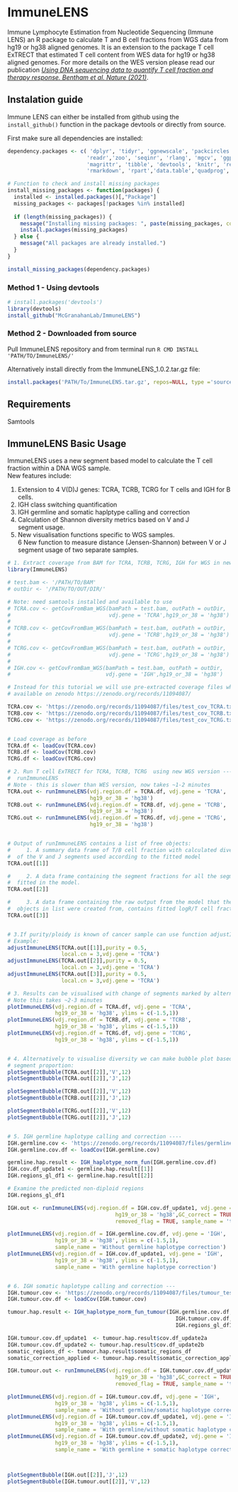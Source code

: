 
# ImmuneLENS

Immune Lymphocyte Estimation from Nucleotide Sequencing (Immune LENS) an R package to calculate T and B cell fractions from WGS data from hg19 or hg38 aligned genomes. It is an extension to the package T cell ExTRECT that estimated T cell content from  WES data for hg19 or hg38 aligned genomes. For more details on the WES version please read our publication [*Using DNA sequencing data to quantify T cell fraction and therapy response. Bentham et al. Nature (2021)*](https://www.nature.com/articles/s41586-021-03894-5).

## Instalation guide

Immune LENS can either be installed from github using the `install_github()` function in the package devtools or directly from source.

First make sure all dependencies are installed:
```r
dependency.packages <- c( 'dplyr', 'tidyr', 'ggnewscale', 'packcircles',
                         'readr','zoo', 'seqinr', 'rlang', 'mgcv', 'ggplot2',
                         'magrittr', 'tibble', 'devtools', 'knitr', 'restriktor',
                         'rmarkdown', 'rpart','data.table','quadprog','lavaan','ggpubr')

# Function to check and install missing packages
install_missing_packages <- function(packages) {
  installed <- installed.packages()[,"Package"]
  missing_packages <- packages[!packages %in% installed]
  
  if (length(missing_packages)) {
    message("Installing missing packages: ", paste(missing_packages, collapse = ", "))
    install.packages(missing_packages)
  } else {
    message("All packages are already installed.")
  }
}

install_missing_packages(dependency.packages)
```

### Method 1 - Using devtools

```r
# install.packages('devtools')
library(devtools)
install_github("McGranahanLab/ImmuneLENS")

```

### Method 2 - Downloaded from source

Pull ImmuneLENS repository and from terminal run `R CMD INSTALL 'PATH/TO/ImmuneLENS/'` 

Alternatively install directly from the ImmuneLENS_1.0.2.tar.gz file:

```r
install.packages('PATH/To/ImmuneLENS.tar.gz', repos=NULL, type ='source')
```

## Requirements

Samtools 

## ImmuneLENS Basic Usage 

ImmuneLENS uses a new segment based model to calculate the T cell fraction within a DNA WGS sample.             
New features include:                                                   
1. Extension to 4 V(D)J genes: TCRA, TCRB, TCRG for T cells and  IGH for B cells.                                
2. IGH class switching quantification                                
3. IGH germline and somatic haplptype calling and correction         
4. Calculation of Shannon diversity metrics based on V and J        
segment usage.                                                        
5. New visualisation functions specific to WGS samples.               
6  New function to measure distance (Jensen-Shannon) between V or J   
segment usage of two separate samples.                                  


```r
# 1. Extract coverage from BAM for TCRA, TCRB, TCRG, IGH for WGS in new function ----
library(ImmuneLENS)

# test.bam <- '/PATH/TO/BAM'
# outDir <- '/PATH/TO/OUT/DIR/'

# Note: need samtools installed and available to use
# TCRA.cov <- getCovFromBam_WGS(bamPath = test.bam, outPath = outDir,
#                               vdj.gene = 'TCRA',hg19_or_38 = 'hg38')
# 
# TCRB.cov <- getCovFromBam_WGS(bamPath = test.bam, outPath = outDir,
#                               vdj.gene = 'TCRB',hg19_or_38 = 'hg38')
# 
# TCRG.cov <- getCovFromBam_WGS(bamPath = test.bam, outPath = outDir,
#                               vdj.gene = 'TCRG',hg19_or_38 = 'hg38')
# 
# IGH.cov <- getCovFromBam_WGS(bamPath = test.bam, outPath = outDir,
#                              vdj.gene = 'IGH',hg19_or_38 = 'hg38')

# Instead for this tutorial we will use pre-extracted coverage files which are
# available on zenodo https://zenodo.org/records/11094087/

TCRA.cov <- 'https://zenodo.org/records/11094087/files/test_cov_TCRA.txt'
TCRB.cov <- 'https://zenodo.org/records/11094087/files/test_cov_TCRB.txt'
TCRG.cov <- 'https://zenodo.org/records/11094087/files/test_cov_TCRG.txt'


# Load coverage as before
TCRA.df <- loadCov(TCRA.cov)
TCRB.df <- loadCov(TCRB.cov)
TCRG.df <- loadCov(TCRG.cov)

# 2. Run T cell ExTRECT for TCRA, TCRB, TCRG  using new WGS version ----
#  runImmuneLENS
# Note - this is slower than WES version, now takes ~1-2 minutes
TCRA.out <- runImmuneLENS(vdj.region.df = TCRA.df, vdj.gene = 'TCRA',
                          hg19_or_38 = 'hg38')
TCRB.out <- runImmuneLENS(vdj.region.df = TCRB.df, vdj.gene = 'TCRB',
                          hg19_or_38 = 'hg38')
TCRG.out <- runImmuneLENS(vdj.region.df = TCRG.df, vdj.gene = 'TCRG',
                          hg19_or_38 = 'hg38')


# Output of runImmuneLENS contains a list of free objects:
#     1. A summary data frame of T/B cell fraction with calculated diversity metrics
#  of the V and J segments used according to the fitted model
TCRA.out[[1]]

#     2. A data frame containing the segment fractions for all the segments
#  fitted in the model.
TCRA.out[[2]]

#     3. A data frame containing the raw output from the model that the first two
#  objects in list were created from, contains fitted logR/T cell fraction values
TCRA.out[[3]]


# 3.If purity/ploidy is known of cancer sample can use function adjustImmuneLENS() ----
# Example:
adjustImmuneLENS(TCRA.out[[1]],purity = 0.5,
                 local.cn = 3,vdj.gene = 'TCRA')
adjustImmuneLENS(TCRA.out[[2]],purity = 0.5,
                 local.cn = 3,vdj.gene = 'TCRA')
adjustImmuneLENS(TCRA.out[[3]],purity = 0.5,
                 local.cn = 3,vdj.gene = 'TCRA')

# 3. Results can be visualised with change of segments marked by alternating colours ----
# Note this takes ~2-3 minutes
plotImmuneLENS(vdj.region.df = TCRA.df, vdj.gene = 'TCRA',
               hg19_or_38 = 'hg38', ylims = c(-1.5,1))
plotImmuneLENS(vdj.region.df = TCRB.df, vdj.gene = 'TCRB',
               hg19_or_38 = 'hg38', ylims = c(-1.5,1))
plotImmuneLENS(vdj.region.df = TCRG.df, vdj.gene = 'TCRG',
               hg19_or_38 = 'hg38', ylims = c(-1.5,1))


# 4. Alternatively to visualise diversity we can make bubble plot based on the ----
# segment proportion:
plotSegmentBubble(TCRA.out[[2]],'V',12)
plotSegmentBubble(TCRA.out[[2]],'J',12)

plotSegmentBubble(TCRB.out[[2]],'V',12)
plotSegmentBubble(TCRB.out[[2]],'J',12)

plotSegmentBubble(TCRG.out[[2]],'V',12)
plotSegmentBubble(TCRG.out[[2]],'J',12)


# 5. IGH germline haplotype calling and correction ----
IGH.germline.cov <- 'https://zenodo.org/records/11094087/files/germline_test_IGH.txt'
IGH.germline.cov.df <- loadCov(IGH.germline.cov)

germline.hap.result <- IGH_haplotype_norm_fun(IGH.germline.cov.df)
IGH.cov.df_update1 <- germline.hap.result[[1]]
IGH.regions_gl_df1 <- germline.hap.result[[2]]

# Examine the predicted non-diploid regions
IGH.regions_gl_df1

IGH.out <- runImmuneLENS(vdj.region.df = IGH.cov.df_update1, vdj.gene = 'IGH',
                                  hg19_or_38 = 'hg38',GC_correct = TRUE,
                                  removed_flag = TRUE, sample_name = 'test')

plotImmuneLENS(vdj.region.df = IGH.germline.cov.df, vdj.gene = 'IGH',
               hg19_or_38 = 'hg38', ylims = c(-1.5,1),
               sample_name = 'Without germline haplotype correction')
plotImmuneLENS(vdj.region.df = IGH.cov.df_update1, vdj.gene = 'IGH',
               hg19_or_38 = 'hg38', ylims = c(-1.5,1),
               sample_name = 'With germline haplotype correction')


# 6. IGH somatic haplotype calling and correction ---
IGH.tumour.cov <- 'https://zenodo.org/records/11094087/files/tumour_test_IGH.txt'
IGH.tumour.cov.df <- loadCov(IGH.tumour.cov)

tumour.hap.result <- IGH_haplotype_norm_fun_tumour(IGH.germline.cov.df,
                                                     IGH.tumour.cov.df,
                                                     IGH.regions_gl_df1)

IGH.tumour.cov.df_update1  <- tumour.hap.result$cov.df_update2a
IGH.tumour.cov.df_update2 <- tumour.hap.result$cov.df_update2b
somatic_regions_df <- tumour.hap.result$somatic_regions_df
somatic_correction_applied <- tumour.hap.result$somatic_correction_applied

IGH.tumour.out <- runImmuneLENS(vdj.region.df = IGH.tumour.cov.df_update2, vdj.gene = 'IGH',
                                  hg19_or_38 = 'hg38',GC_correct = TRUE,
                                  removed_flag = TRUE, sample_name = 'test')

plotImmuneLENS(vdj.region.df = IGH.tumour.cov.df, vdj.gene = 'IGH',
               hg19_or_38 = 'hg38', ylims = c(-1.5,1),
               sample_name = 'Without germline/somatic haplotype correction')
plotImmuneLENS(vdj.region.df = IGH.tumour.cov.df_update1, vdj.gene = 'IGH',
               hg19_or_38 = 'hg38', ylims = c(-1.5,1),
               sample_name = 'With germline/without somatic haplotype correction')
plotImmuneLENS(vdj.region.df = IGH.tumour.cov.df_update2, vdj.gene = 'IGH',
               hg19_or_38 = 'hg38', ylims = c(-1.5,1),
               sample_name = 'With germline + somatic haplotype correction')



plotSegmentBubble(IGH.out[[2]],'J',12)
plotSegmentBubble(IGH.tumour.out[[2]],'V',12)
```

